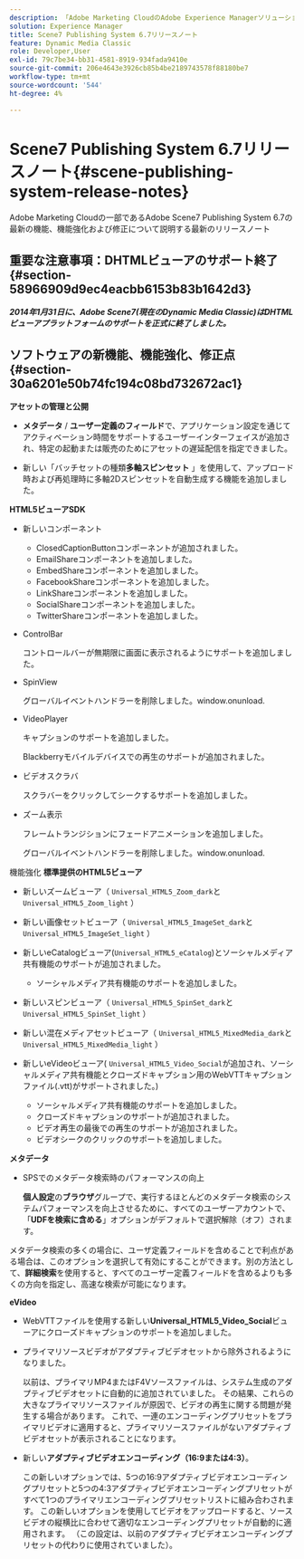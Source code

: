 ```yaml
---
description: 「Adobe Marketing CloudのAdobe Experience Managerソリューションに含まれるAdobe Scene7 Publishing System 6.7の最新の機能、機能強化および修正について説明する最新のリリースノート」
solution: Experience Manager
title: Scene7 Publishing System 6.7リリースノート
feature: Dynamic Media Classic
role: Developer,User
exl-id: 79c7be34-bb31-4581-8919-934fada9410e
source-git-commit: 206e4643e3926cb85b4be2189743578f88180be7
workflow-type: tm+mt
source-wordcount: '544'
ht-degree: 4%

---
```


# Scene7 Publishing System 6.7リリースノート{#scene-publishing-system-release-notes}

Adobe Marketing Cloudの一部であるAdobe Scene7 Publishing System 6.7の最新の機能、機能強化および修正について説明する最新のリリースノート

## 重要な注意事項：DHTMLビューアのサポート終了 {#section-58966909d9ec4eacbb6153b83b1642d3}

***2014年1月31日に、Adobe Scene7(現在のDynamic Media Classic)はDHTMLビューアプラットフォームのサポートを正式に終了しました。***

## ソフトウェアの新機能、機能強化、修正点 {#section-30a6201e50b74fc194c08bd732672ac1}

**アセットの管理と公開**

* **メタデータ** / **ユーザー定義のフィールド**&#x200B;で、アプリケーション設定を通じてアクティベーション時間をサポートするユーザーインターフェイスが追加され、特定の起動または販売のためにアセットの遅延配信を指定できました。

<!--   [More information](http://help.adobe.com/en_US/scene7/using/WS08F62297-36A5-4c35-9D4E-5BE38C41D39C.html). -->

* 新しい「バッチセットの種類&#x200B;**多軸スピンセット** 」を使用して、アップロード時および再処理時に多軸2Dスピンセットを自動生成する機能を追加しました。

<!--   [More information](http://help.adobe.com/en_US/scene7/using/WSf6ef983f54a76485-20cc30b112624e7b244-7fff.html). -->

**HTML5ビューアSDK**

<!-- The *Adobe Scene7 HTML5 Viewers SDK* is available as part of the SDK download from Adobe Developer Connection.

[More information](http://help.adobe.com/en_US/scene7/using/WSd4272150f67705c11b002eec12fcba4dee6-8000.html). -->

* 新しいコンポーネント

   * ClosedCaptionButtonコンポーネントが追加されました。
   * EmailShareコンポーネントを追加しました。
   * EmbedShareコンポーネントを追加しました。
   * FacebookShareコンポーネントを追加しました。
   * LinkShareコンポーネントを追加しました。
   * SocialShareコンポーネントを追加しました。
   * TwitterShareコンポーネントを追加しました。

* ControlBar

   コントロールバーが無期限に画面に表示されるようにサポートを追加しました。

* SpinView

   グローバルイベントハンドラーを削除しました。window.onunload.

* VideoPlayer

   キャプションのサポートを追加しました。

   Blackberryモバイルデバイスでの再生のサポートが追加されました。

* ビデオスクラバ

   スクラバーをクリックしてシークするサポートを追加しました。

* ズーム表示

   フレームトランジションにフェードアニメーションを追加しました。

   グローバルイベントハンドラーを削除しました。window.onunload.

機能強化
**標準提供のHTML5ビューア**

* 新しいズームビューア（ `Universal_HTML5_Zoom_dark`と`Universal_HTML5_Zoom_light` ）
* 新しい画像セットビューア（ `Universal_HTML5_ImageSet_dark`と`Universal_HTML5_ImageSet_light` ）
* 新しいeCatalogビューア(`Universal_HTML5_eCatalog`)とソーシャルメディア共有機能のサポートが追加されました。

   * ソーシャルメディア共有機能のサポートを追加しました。

* 新しいスピンビューア（ `Universal_HTML5_SpinSet_dark`と`Universal_HTML5_SpinSet_light` ）

* 新しい混在メディアセットビューア（ `Universal_HTML5_MixedMedia_dark`と`Universal_HTML5_MixedMedia_light` ）
* 新しいeVideoビューア( `Universal_HTML5_Video_Social`が追加され、ソーシャルメディア共有機能とクローズドキャプション用のWebVTTキャプションファイル(.vtt)がサポートされました。)

   * ソーシャルメディア共有機能のサポートを追加しました。
   * クローズドキャプションのサポートが追加されました。
   * ビデオ再生の最後での再生のサポートが追加されました。
   * ビデオシークのクリックのサポートを追加しました。

<!-- [Viewer preset compatibility matrix](http://help.adobe.com/en_US/scene7/using/WS6E593DEA-7D81-4cd6-84B0-85E8BB274176.html).

[Adding captions to eVideo](http://help.adobe.com/en_US/scene7/using/WS98ca2e6790647c06-6f6f53e137b959f094-8000.html). -->
**メタデータ**

* SPSでのメタデータ検索時のパフォーマンスの向上

   **個人設定**&#x200B;の&#x200B;**ブラウザ**&#x200B;グループで、実行するほとんどのメタデータ検索のシステムパフォーマンスを向上させるために、すべてのユーザーアカウントで、「**UDFを検索に含める**」オプションがデフォルトで選択解除（オフ）されます。

<!--   [Personal Setup](http://help.adobe.com/en_US/scene7/using/WSCAAE9C8A-F172-43a8-B134-6163E7C80218.html). -->

メタデータ検索の多くの場合に、ユーザ定義フィールドを含めることで利点がある場合は、このオプションを選択して有効にすることができます。別の方法として、**詳細検索**&#x200B;を使用すると、すべてのユーザー定義フィールドを含めるよりも多くの方向を指定し、高速な検索が可能になります。

<!--   [Advanced search](http://help.adobe.com/en_US/scene7/using/WS259993e42159a215-1c6a66df1265272619e-7ff5.html). -->

**eVideo**

* WebVTTファイルを使用する新しい&#x200B;**Universal_HTML5_Video_Social**&#x200B;ビューアにクローズドキャプションのサポートを追加しました。

<!--   [Adding captions to eVideo](http://help.stage.adobe.com/en_US/scene7/using/WS98ca2e6790647c06-6f6f53e137b959f094-8000.html). -->

* プライマリソースビデオがアダプティブビデオセットから除外されるようになりました。

   以前は、プライマリMP4またはF4Vソースファイルは、システム生成のアダプティブビデオセットに自動的に追加されていました。 その結果、これらの大きなプライマリソースファイルが原因で、ビデオの再生に関する問題が発生する場合があります。 これで、一連のエンコーディングプリセットをプライマリビデオに適用すると、プライマリソースファイルがないアダプティブビデオセットが表示されることになります。

* 新しい&#x200B;**アダプティブビデオエンコーディング（16:9または4:3）**。

   この新しいオプションでは、5つの16:9アダプティブビデオエンコーディングプリセットと5つの4:3アダプティブビデオエンコーディングプリセットがすべて1つのプライマリエンコーディングプリセットリストに組み合わされます。 この新しいオプションを使用してビデオをアップロードすると、ソースビデオの縦横比に合わせて適切なエンコーディングプリセットが自動的に適用されます。 （この設定は、以前のアダプティブビデオエンコーディングプリセットの代わりに使用されていました）。

<!--   [More information](http://help.stage.adobe.com/en_US/scene7/using/WSE86ACF2B-BD50-4c48-A1D7-9CD4405B62D0.html). -->
